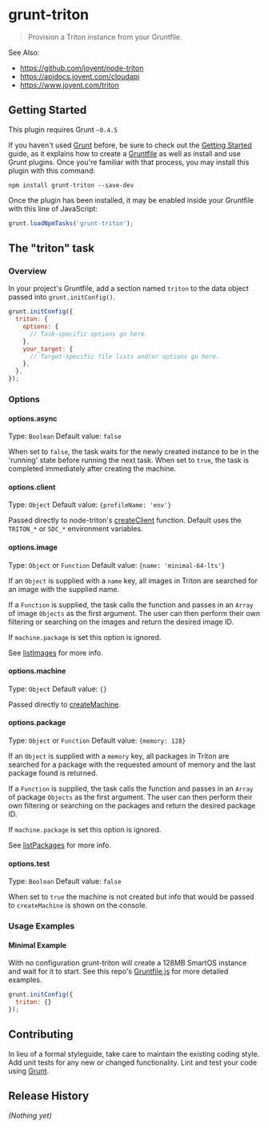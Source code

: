 # grunt-triton

> Provision a Triton instance from  your Gruntfile.

See Also:
* https://github.com/joyent/node-triton
* https://apidocs.joyent.com/cloudapi
* https://www.joyent.com/triton

## Getting Started
This plugin requires Grunt `~0.4.5`

If you haven't used [Grunt](http://gruntjs.com/) before, be sure to check out the [Getting Started](http://gruntjs.com/getting-started) guide, as it explains how to create a [Gruntfile](http://gruntjs.com/sample-gruntfile) as well as install and use Grunt plugins. Once you're familiar with that process, you may install this plugin with this command:

```shell
npm install grunt-triton --save-dev
```

Once the plugin has been installed, it may be enabled inside your Gruntfile with this line of JavaScript:

```js
grunt.loadNpmTasks('grunt-triton');
```

## The "triton" task

### Overview
In your project's Gruntfile, add a section named `triton` to the data object passed into `grunt.initConfig()`.

```js
grunt.initConfig({
  triton: {
    options: {
      // Task-specific options go here.
    },
    your_target: {
      // Target-specific file lists and/or options go here.
    },
  },
});
```

### Options

#### options.async
Type: `Boolean`
Default value: `false`

When set to `false`, the task waits for the newly created instance to be in the 'running' state before running the next task.
When set to `true`, the task is completed immediately after creating the machine.

#### options.client
Type: `Object`
Default value: `{profileName: 'env'}`

Passed directly to node-triton's [createClient](https://github.com/joyent/node-triton#tritonapi-module-usage) function.  Default uses the `TRITON_*` or `SDC_*` environment variables.

#### options.image
Type: `Object` or `Function`
Default value: `{name: 'minimal-64-lts'}`

If an `Object` is supplied with a `name` key, all images in Triton are searched for an image with the supplied name.

If a `Function` is supplied, the task calls the function and passes in an `Array` of image `Objects` as the first argument.  The user can then perform their own filtering or searching on the images and return the desired image ID.

If `machine.package` is set this option is ignored.

See [listImages](https://apidocs.joyent.com/cloudapi/#ListImages) for more info.

#### options.machine
Type: `Object`
Default value: `{}`

Passed directly to [createMachine](https://apidocs.joyent.com/cloudapi/#CreateMachine).

#### options.package
Type: `Object` or `Function`
Default value: `{memory: 128}`

If an `Object` is supplied with a `memory` key, all packages in Triton are searched for a package with the requested amount of memory and the last package found is returned.

If a `Function` is supplied, the task calls the function and passes in an `Array` of package `Objects` as the first argument.  The user can then perform their own filtering or searching on the packages and return the desired package ID.

If `machine.package` is set this option is ignored.

See [listPackages](https://apidocs.joyent.com/cloudapi/#ListPackages) for more info.

#### options.test
Type: `Boolean`
Default value: `false`

When set to `true` the machine is not created but info that would be passed to `createMachine` is shown on the console.

### Usage Examples

#### Minimal Example

 With no configuration grunt-triton will create a 128MB SmartOS instance and wait for it to start.  See this repo's [Gruntfile.js](Gruntfile.js) for more detailed examples.

```js
grunt.initConfig({
  triton: {}
});
```

## Contributing
In lieu of a formal styleguide, take care to maintain the existing coding style. Add unit tests for any new or changed functionality. Lint and test your code using [Grunt](http://gruntjs.com/).

## Release History
_(Nothing yet)_
